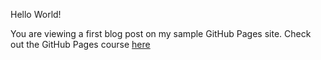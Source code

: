 Hello World!

You are viewing a first blog post on my sample GitHub Pages site. Check out the GitHub Pages course [here](https://lab.github.com)
